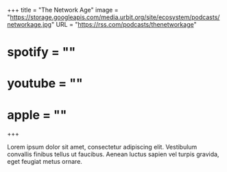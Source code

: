 +++
title = "The Network Age"
image = "https://storage.googleapis.com/media.urbit.org/site/ecosystem/podcasts/networkage.jpg"
URL = "https://rss.com/podcasts/thenetworkage"
# spotify = ""
# youtube = ""
# apple = ""
+++

Lorem ipsum dolor sit amet, consectetur adipiscing elit. Vestibulum convallis finibus tellus ut faucibus. Aenean luctus sapien vel turpis gravida, eget feugiat metus ornare.
